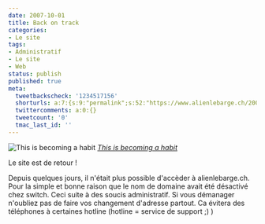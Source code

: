 ```yaml
---
date: 2007-10-01
title: Back on track
categories:
- Le site
tags:
- Administratif
- Le site
- Web
status: publish
published: true
meta:
  tweetbackscheck: '1234517156'
  shorturls: a:7:{s:9:"permalink";s:52:"https://www.alienlebarge.ch/2007/10/01/back-on-track/";s:7:"tinyurl";s:25:"https://tinyurl.com/b6ln4j";s:4:"isgd";s:17:"https://is.gd/iIRh";s:5:"bitly";s:18:"https://bit.ly/WGQZ";s:5:"snipr";s:22:"https://snipr.com/bgm11";s:5:"snurl";s:22:"https://snurl.com/bgm11";s:7:"snipurl";s:24:"https://snipurl.com/bgm11";}
  twittercomments: a:0:{}
  tweetcount: '0'
  tmac_last_id: ''
---
```

 <img src="https://farm1.static.flickr.com/116/302579586_5833ae38fb.jpg" alt="This is becoming a habit" />
<em><a href="https://www.flickr.com/photos/stevacek/302579586/" title="photo sharing">This is becoming a habit</a></em>

<em><a href="https://www.flickr.com/photos/stevacek/302579586/" title="photo sharing"></a></em>Le site est de retour !

Depuis quelques jours, il n'était plus possible d'accèder à alienlebarge.ch. Pour la simple et bonne raison que le nom de domaine avait été désactivé chez switch. Ceci suite à des soucis administratif.
Si vous démanager n'oubliez pas de faire vos changement d'adresse partout. Ca évitera des téléphones à certaines hotline (hotline = service de support ;) )
